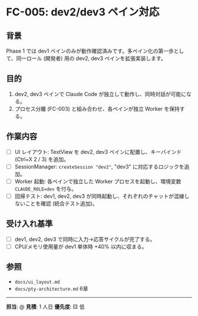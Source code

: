 # FC-005: dev2/dev3 ペイン対応

## 背景
Phase 1 では dev1 ペインのみが動作確認済みです。多ペイン化の第一歩として、同一ロール (開発者) 用の dev2, dev3 ペインを拡張実装します。

## 目的
1. dev2, dev3 ペインで Claude Code が独立して動作し、同時対話が可能になる。
2. プロセス分離 (FC-003) と組み合わせ、各ペインが独立 Worker を保持する。

## 作業内容
- [ ] UI レイアウト: TextView を dev2, dev3 ペインに配置し、キーバインド (Ctrl+X 2 / 3) を追加。
- [ ] SessionManager: `createSession "dev2"`, "dev3" に対応するロジックを追加。
- [ ] Worker 起動: 各ペインで独立した Worker プロセスを起動し、環境変数 `CLAUDE_ROLE=dev` を付与。
- [ ] 回帰テスト: dev1, dev2, dev3 が同時起動し、それぞれのチャットが混線しないことを確認 (統合テスト追加)。

## 受け入れ基準
- [ ] dev1, dev2, dev3 で同時に入力→応答サイクルが完了する。
- [ ] CPU/メモリ使用量が dev1 単体時 +40% 以内に収まる。

## 参照
- `docs/ui_layout.md`
- `docs/pty-architecture.md` 6章

---
**担当**: @
**見積**: 1 人日
**優先度**: 🟨 低 
